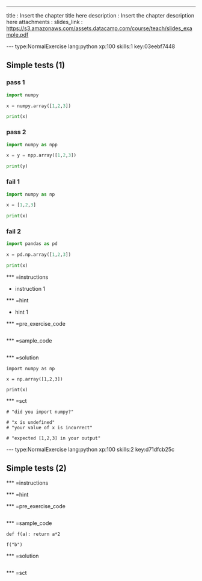 ---
title       : Insert the chapter title here
description : Insert the chapter description here
attachments :
  slides_link : https://s3.amazonaws.com/assets.datacamp.com/course/teach/slides_example.pdf


--- type:NormalExercise lang:python xp:100 skills:1 key:03eebf7448
## Simple tests (1)

### pass 1

```python
import numpy

x = numpy.array([1,2,3])

print(x)
```

### pass 2

```python
import numpy as npp

x = y = npp.array([1,2,3])

print(y)
```

### fail 1

```python
import numpy as np

x = [1,2,3]

print(x)
```

### fail 2

```python
import pandas as pd

x = pd.np.array([1,2,3])

print(x)
```

*** =instructions
- instruction 1

*** =hint
- hint 1

*** =pre_exercise_code
```{python}
```

*** =sample_code
```{python}

```

*** =solution
```{python}
import numpy as np

x = np.array([1,2,3])

print(x)
```

*** =sct
```{python}
# "did you import numpy?"

# "x is undefined"
# "your value of x is incorrect"

# "expected [1,2,3] in your output"

```

--- type:NormalExercise lang:python xp:100 skills:2 key:d71dfcb25c
## Simple tests (2)


*** =instructions

*** =hint

*** =pre_exercise_code
```{python}

```

*** =sample_code
```{python}
def f(a): return a*2

f("b")
```

*** =solution
```{python}

```

*** =sct
```{python}

```
